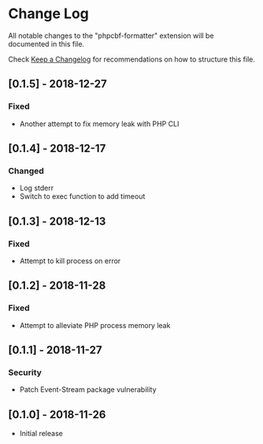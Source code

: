 # Change Log
All notable changes to the "phpcbf-formatter" extension will be documented in this file.

Check [Keep a Changelog](http://keepachangelog.com/) for recommendations on how to structure this file.

## [0.1.5] - 2018-12-27

### Fixed
- Another attempt to fix memory leak with PHP CLI

## [0.1.4] - 2018-12-17

### Changed
- Log stderr
- Switch to exec function to add timeout

## [0.1.3] - 2018-12-13

### Fixed
- Attempt to kill process on error

## [0.1.2] - 2018-11-28

### Fixed
- Attempt to alleviate PHP process memory leak

## [0.1.1] - 2018-11-27

### Security
- Patch Event-Stream package vulnerability

## [0.1.0] - 2018-11-26
- Initial release
